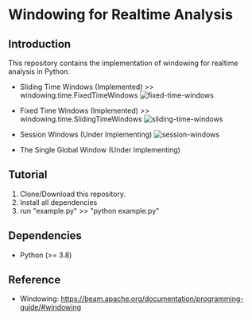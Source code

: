 # Windowing for Realtime Analysis

## Introduction
This repository contains the implementation of windowing for realtime analysis in Python.

- Sliding Time Windows (Implemented) >> windowing.time.FixedTimeWindows
![fixed-time-windows](https://beam.apache.org/images/fixed-time-windows.png)

- Fixed Time Windows (Implemented) >> windowing.time.SlidingTimeWindows
![sliding-time-windows](https://beam.apache.org/images/sliding-time-windows.png)

- Session Windows (Under Implementing)
![session-windows](https://beam.apache.org/images/session-windows.png)

- The Single Global Window (Under Implementing)

## Tutorial
1. Clone/Download this repository.
2. Install all dependencies
3. run "example.py" >> "python example.py"

## Dependencies
 - Python (>= 3.8)

## Reference
 - Windowing: https://beam.apache.org/documentation/programming-guide/#windowing